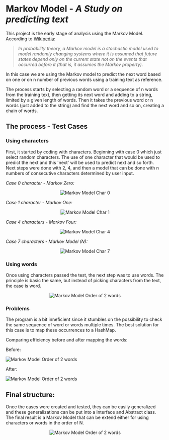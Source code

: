 # Markov Model - _A Study on predicting text_

This project is the early stage of analysis using the Markov Model. According to [Wikipedia](https://en.wikipedia.org/wiki/Markov_model):

> _In probability theory, a Markov model is a stochastic model used to model randomly changing systems where it is assumed that future states depend only on the current state not on the events that occurred before it (that is, it assumes the Markov property)._

In this case we are using the Markov model to predict the next word based on one or on n number of previous words using a training text as reference.

The process starts by selecting a random word or a sequence of n words from the training text, then getting its next word and adding to a string, limited by a given length of words. Then it takes the previous word or n words (just added to the string) and find the next word and so on, creating a chain of words.

## The process - Test Cases

### Using characters

First, it started by coding with characters. Beginning with case 0 which just select random characters. The use of one character that would be used to predict the next and this 'next' will be used to predict next and so forth. Next steps were done with 2, 4, and then a model that can be done with n numbers of consecutive characters determined by user input.

*Case 0 character - Markov Zero:*
<div style="text-align:center"><img src="https://cdn.rawgit.com/bruno78/markov-model/a1259eb6/images/MarkovCharZero.png" alt="Markov Model Char 0" /></div>

*Case 1 character - Markov One:*
<div style="text-align:center"><img src="https://cdn.rawgit.com/bruno78/markov-model/a1259eb6/images/MarkovCharOne.png" alt="Markov Model Char 1" /></div>

*Case 4 characters - Markov Four:*
<div style="text-align:center"><img src="https://cdn.rawgit.com/bruno78/markov-model/a1259eb6/images/MarkovCharFour.png" alt="Markov Model Char 4" /></div>

*Case 7 characters - Markov Model (N):*
<div style="text-align:center"><img src="https://cdn.rawgit.com/bruno78/markov-model/a1259eb6/images/MarkovCharModel7.png" alt="Markov Model Char 7" /></div>

### Using words

Once using characters passed the test, the next step was to use words. The principle is basic the same, but instead of picking characters from the text, the case is word.

<div style="text-align:center"><img src="https://cdn.rawgit.com/bruno78/markov-model/a1259eb6/images/MarkovWordGramO2.png" alt="Markov Model Order of 2 words" /></div>

### Problems

The program is a bit inneficient since it stumbles on the possibility to check the same sequence of word or words multiple times. The best solution for this case is to map these occurrences to a HashMap.

Comparing efficiency before and after mapping the words:

Before:
<div><img src="https://cdn.rawgit.com/bruno78/markov-model/a1259eb6/images/MarkovModelCompare-Orderof2.png" alt="Markov Model Order of 2 words" /></div>

After:
<div><img src="https://cdn.rawgit.com/bruno78/markov-model/a1259eb6/images/MarkovModelEFFCompare-Order2-2.png" alt="Markov Model Order of 2 words" /></div>

## Final structure:

Once the cases were created and tested, they can be easily generalized and these generalizations can be put into a Interface and Abstract class. The final result is a Markov Model that can be extend either for using characters or words in the order of N.

<div style="text-align:center"><img src ="https://cdn.rawgit.com/bruno78/markov-model/a1259eb6/images/MarkovStructure.png" alt="Markov Model Order of 2 words" /></div>
